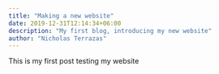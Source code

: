 ```yaml
---
title: "Making a new website"
date: 2019-12-31T12:14:34+06:00
description: "My first blog, introducing my new website"
author: "Nicholas Terrazas"
---
```


This is my first post testing my website